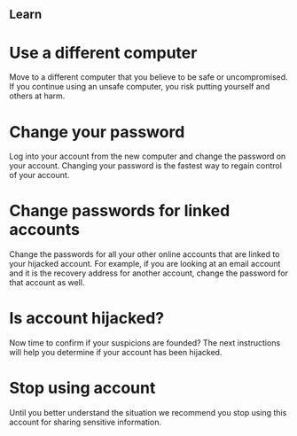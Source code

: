 ## Learn
# Use a different computer
Move to a different computer that you believe to be safe or uncompromised. If you continue using an unsafe computer, you risk putting yourself and others at harm.
<br>
# Change your password
Log into your account from the new computer and change the password on your account. Changing your password is the fastest way to regain control of your account.
<br>
# Change passwords for linked accounts
Change the passwords for all your other online accounts that are linked to your hijacked account. For example, if you are looking at an email account and it is the recovery address for another account, change the password for that account as well.
<br>
# Is account hijacked?
Now time to confirm if your suspicions are founded? The next instructions will help you determine if your account has been hijacked.
<br>
# Stop using account
Until you better understand the situation we recommend you stop using this account for sharing sensitive information.
